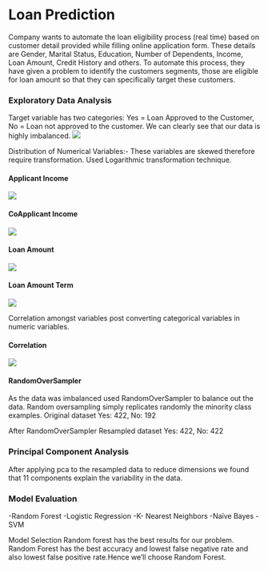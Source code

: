 # Loan Prediction

Company wants to automate the loan eligibility process (real time) based on customer detail provided while filling online application form. These details are Gender, Marital Status, Education, Number of Dependents, Income, Loan Amount, Credit History and others. 
To automate this process, they have given a problem to identify the customers segments, those are eligible for loan amount so that they can specifically target these customers.

### Exploratory Data Analysis
Target variable has two categories: 
Yes = Loan Approved to the Customer, No = Loan not approved to the customer. 
We can clearly see that our data is highly imbalanced. 
![](https://github.com/Ayesha1390/supreme-memory/blob/master/Images/Loan_Status.png)

Distribution of Numerical Variables:-
These variables are  skewed therefore require transformation. Used Logarithmic transformation technique.

#### Applicant Income
![](https://github.com/Ayesha1390/supreme-memory/blob/master/Images/ApplicantIncome.png)

#### CoApplicant Income
![](https://github.com/Ayesha1390/supreme-memory/blob/master/Images/CoapplicantIncome.png)

#### Loan Amount
![](https://github.com/Ayesha1390/supreme-memory/blob/master/Images/Loan_Amount.png)

#### Loan Amount Term
![](https://github.com/Ayesha1390/supreme-memory/blob/master/Images/Loan_Amount_term.png)

Correlation amongst variables post converting categorical variables in numeric variables.
#### Correlation
![](https://github.com/Ayesha1390/supreme-memory/blob/master/Images/Correlation.png)

#### RandomOverSampler
As the data was imbalanced used RandomOverSampler to balance out the data.
Random oversampling simply replicates randomly the minority class examples.
Original dataset 
Yes: 422, No: 192

After RandomOverSampler
Resampled dataset 
Yes: 422, No: 422

### Principal Component Analysis
After applying pca to the resampled data to reduce dimensions we found that 11 components explain the variability in the data.

### Model Evaluation
-Random Forest
-Logistic Regression
-K- Nearest Neighbors
-Naïve Bayes
-SVM

Model Selection
Random forest has the best results for our problem. Random Forest has the best accuracy and lowest false negative rate and also lowest false positive rate.Hence we’ll choose Random Forest.

